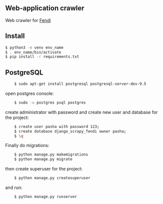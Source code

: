 ## Web-application crawler

Web crawler for [Fendi](https://www.fendi.com)

## Install
``` bash
$ python3 -m venv env_name
$ . env_name/bin/activate
$ pip install -r requirements.txt
```
## PostgreSQL
``` bash
    $ sudo apt-get install postgresql postgresql-server-dev-9.5
```
open postgres console:
``` bash
    $ sudo -u postgres psql postgres
```
create administrator with password and create new user and database for the project:
``` bash
    $ create user pasha with password 123;
    $ create database django_scrapy_fendi owner pasha;
    $ \q
```
Finally do migrations:
``` bash
    $ python manage.py makemigrations
    $ python manage.py migrate
```
then create superuser for the project:
``` bash
    $ python manage.py createsuperuser
```
and run:
``` bash
    $ python manage.py runserver
```
